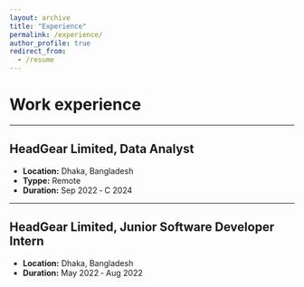 ```yaml
---
layout: archive
title: "Experience"
permalink: /experience/
author_profile: true
redirect_from:
  - /resume
---
```

Work experience
======

---
## HeadGear Limited, Data Analyst
- **Location:** Dhaka, Bangladesh
- **Typpe:** Remote
- **Duration:** Sep 2022 ‑ C 2024

---
## HeadGear Limited, Junior Software Developer Intern
- **Location:** Dhaka, Bangladesh
- **Duration:** May 2022 ‑ Aug 2022
